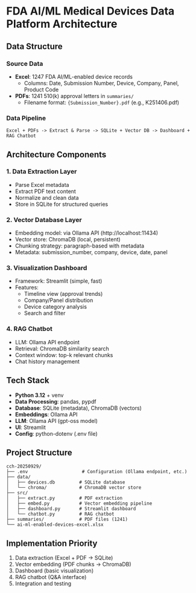 # FDA AI/ML Medical Devices Data Platform Architecture

## Data Structure

### Source Data
- **Excel**: 1247 FDA AI/ML-enabled device records
  - Columns: Date, Submission Number, Device, Company, Panel, Product Code
- **PDFs**: 1241 510(k) approval letters in `summaries/`
  - Filename format: `{Submission_Number}.pdf` (e.g., K251406.pdf)

### Data Pipeline

```
Excel + PDFs -> Extract & Parse -> SQLite + Vector DB -> Dashboard + RAG Chatbot
```

## Architecture Components

### 1. Data Extraction Layer
- Parse Excel metadata
- Extract PDF text content
- Normalize and clean data
- Store in SQLite for structured queries

### 2. Vector Database Layer
- Embedding model: via Ollama API (http://localhost:11434)
- Vector store: ChromaDB (local, persistent)
- Chunking strategy: paragraph-based with metadata
- Metadata: submission_number, company, device, date, panel

### 3. Visualization Dashboard
- Framework: Streamlit (simple, fast)
- Features:
  - Timeline view (approval trends)
  - Company/Panel distribution
  - Device category analysis
  - Search and filter

### 4. RAG Chatbot
- LLM: Ollama API endpoint
- Retrieval: ChromaDB similarity search
- Context window: top-k relevant chunks
- Chat history management

## Tech Stack

- **Python 3.12** + venv
- **Data Processing**: pandas, pypdf
- **Database**: SQLite (metadata), ChromaDB (vectors)
- **Embeddings**: Ollama API
- **LLM**: Ollama API (gpt-oss model)
- **UI**: Streamlit
- **Config**: python-dotenv (.env file)

## Project Structure

```
cch-20250929/
├── .env                    # Configuration (Ollama endpoint, etc.)
├── data/
│   ├── devices.db         # SQLite database
│   └── chroma/            # ChromaDB vector store
├── src/
│   ├── extract.py         # PDF extraction
│   ├── embed.py           # Vector embedding pipeline
│   ├── dashboard.py       # Streamlit dashboard
│   └── chatbot.py         # RAG chatbot
├── summaries/             # PDF files (1241)
└── ai-ml-enabled-devices-excel.xlsx
```

## Implementation Priority

1. Data extraction (Excel + PDF -> SQLite)
2. Vector embedding (PDF chunks -> ChromaDB)
3. Dashboard (basic visualization)
4. RAG chatbot (Q&A interface)
5. Integration and testing
